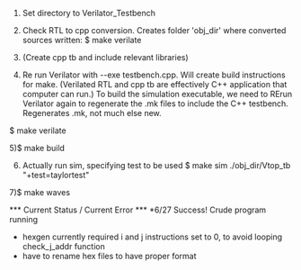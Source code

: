1) Set directory to Verilator_Testbench

2) Check RTL to cpp conversion. Creates folder 'obj_dir' where converted sources written:
$	make verilate

3) (Create cpp tb and include relevant libraries)

4) Re run Verilator with --exe testbench.cpp.  Will create build instructions for make. (Verilated RTL and cpp tb are effectively C++ application that computer can run.) To build the simulation executable, we need to RErun Verilator again to regenerate the .mk files to include the C++ testbench.  Regenerates .mk, not much else new.

$	make verilate

5)$ make build

6) Actually run sim, specifying test to be used
$ make sim
	./obj_dir/Vtop_tb \
		"+test=taylortest"

7)$ make waves

*** Current Status / Current Error ***
*6/27
Success! Crude program running
* hexgen currently required i and j instructions set to 0, to avoid looping check_j_addr function
* have to rename hex files to have proper format